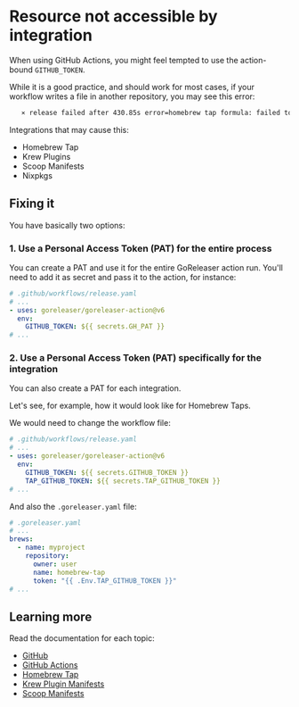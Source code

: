 # Resource not accessible by integration

When using GitHub Actions, you might feel tempted to use the action-bound
`GITHUB_TOKEN`.

While it is a good practice, and should work for most cases, if your workflow
writes a file in another repository, you may see this error:

```sh
   ⨯ release failed after 430.85s error=homebrew tap formula: failed to publish artifacts: PUT https://api.github.com/repos/user/homebrew-tap/contents/Formula/scorecard.rb: 403 Resource not accessible by integration []
```

Integrations that may cause this:

- Homebrew Tap
- Krew Plugins
- Scoop Manifests
- Nixpkgs

## Fixing it

You have basically two options:

### 1. Use a Personal Access Token (PAT) for the entire process

You can create a PAT and use it for the entire GoReleaser action run.
You'll need to add it as secret and pass it to the action, for instance:

```yaml
# .github/workflows/release.yaml
# ...
- uses: goreleaser/goreleaser-action@v6
  env:
    GITHUB_TOKEN: ${{ secrets.GH_PAT }}
# ...
```

### 2. Use a Personal Access Token (PAT) specifically for the integration

You can also create a PAT for each integration.

Let's see, for example, how it would look like for Homebrew Taps.

We would need to change the workflow file:

```yaml
# .github/workflows/release.yaml
# ...
- uses: goreleaser/goreleaser-action@v6
  env:
    GITHUB_TOKEN: ${{ secrets.GITHUB_TOKEN }}
    TAP_GITHUB_TOKEN: ${{ secrets.TAP_GITHUB_TOKEN }}
# ...
```

And also the `.goreleaser.yaml` file:

```yaml
# .goreleaser.yaml
# ...
brews:
  - name: myproject
    repository:
      owner: user
      name: homebrew-tap
      token: "{{ .Env.TAP_GITHUB_TOKEN }}"
# ...
```

## Learning more

Read the documentation for each topic:

- [GitHub](../scm/github.md)
- [GitHub Actions](../ci/actions.md)
- [Homebrew Tap](../customization/homebrew.md)
- [Krew Plugin Manifests](../customization/krew.md)
- [Scoop Manifests](../customization/scoop.md)
